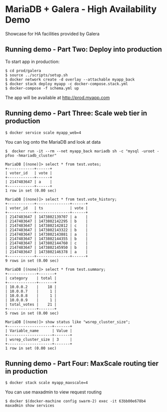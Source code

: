 # MariaDB + Galera - High Availability Demo
Showcase for HA facilities provided by Galera

## Running demo - Part Two: Deploy into production

To start app in production:

    $ cd prod/galera
    $ source ../scripts/setup.sh
    $ docker network create -d overlay --attachable myapp_back
    $ docker stack deploy myapp -c docker-compose.stack.yml
    $ docker-compose -f schema.yml up

The app will be available at http://prod.myapp.com

## Running demo - Part Three: Scale web tier in production

    $ docker service scale myapp_web=4

You can log onto the MariaDB and look at data

    $  docker run -it --rm --net myapp_back mariadb sh -c "mysql -uroot -pfoo -hmariadb_cluster"

    MariaDB [(none)]> select * from test.votes;
    +------------+------+
    | voter_id   | vote |
    +------------+------+
    | 2147483647 | a    |
    +------------+------+
    1 row in set (0.00 sec)

    MariaDB [(none)]> select * from test.vote_history;
    +------------+---------------+------+
    | voter_id   | ts            | vote |
    +------------+---------------+------+
    | 2147483647 | 1473802139707 | a    |
    | 2147483647 | 1473802142295 | b    |
    | 2147483647 | 1473802142812 | c    |
    | 2147483647 | 1473802143322 | b    |
    | 2147483647 | 1473802143881 | a    |
    | 2147483647 | 1473802144355 | b    |
    | 2147483647 | 1473802144760 | c    |
    | 2147483647 | 1473802145950 | b    |
    | 2147483647 | 1473802146378 | a    |
    +------------+---------------+------+
    9 rows in set (0.00 sec)

    MariaDB [(none)]> select * from test.summary;
    +-------------+-------+
    | category    | total |
    +-------------+-------+
    | 10.0.0.2    |    18 |
    | 10.0.0.7    |     1 |
    | 10.0.0.8    |     1 |
    | 10.0.0.9    |     1 |
    | total_votes |    21 |
    +-------------+-------+
    5 rows in set (0.00 sec)

    MariaDB [(none)]> show status like "wsrep_cluster_size";
    +--------------------+-------+
    | Variable_name      | Value |
    +--------------------+-------+
    | wsrep_cluster_size | 3     |
    +--------------------+-------+
    1 row in set (0.00 sec)

## Running demo - Part Four: MaxScale routing tier in production

    $ docker stack scale myapp_maxscale=4
    
You can use maxadmin to view request routing

    $ docker $(docker-machine config swarm-2) exec -it 63bb00e678b4 maxadmin show services
